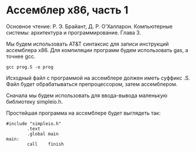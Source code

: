 # Ассемблер x86, часть 1

Основное чтение: Р. Э. Брайант, Д. Р. О'Халларон. Компьютерные системы: архитектура и программирование. Глава 3.

Мы будем использовать AT&T синтаксис для записи инструкций ассемблера x86. Для компиляции программ будем использовать gas,
а точнее gcc.
```
gcc prog.S -o prog
```

Исходный файл с программой на ассемблере должен иметь суффикс .S. Файл будет обрабатываться препроцессором, затем ассемблером.

Сначала мы будем использовать для ввода-вывода маленькую библиотеку simpleio.h.

Простейшая программа на ассемблере будет выглядеть так:
```
#include "simpleio.h"
        .text
        .global main
main:
        call    finish
```

